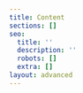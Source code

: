 ```yaml
---
title: Content
sections: []
seo:
  title: ''
  description: ''
  robots: []
  extra: []
layout: advanced
---
```

